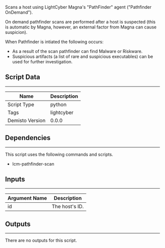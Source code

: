 Scans a host using LightCyber Magna's "PathFinder" agent ("Pathfinder OnDemand").

On demand pathfinder scans are performed after a host is suspected (this is automatic by Magna, however, an external factor from Magna can cause suspicion). 

When Pathfinder is intiated the following occurs:
* As a result of the scan pathfinder can find Malware or Riskware.
* Suspicious artifacts (a list of rare and suspicious executables) can be used for further investigation.

## Script Data
---

| **Name** | **Description** |
| --- | --- |
| Script Type | python |
| Tags | lightcyber |
| Demisto Version | 0.0.0 |

## Dependencies
---
This script uses the following commands and scripts.
* lcm-pathfinder-scan

## Inputs
---

| **Argument Name** | **Description** |
| --- | --- |
| id | The host's ID. |

## Outputs
---
There are no outputs for this script.
